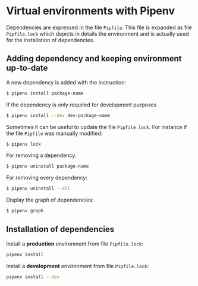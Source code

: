 # Virtual environments with Pipenv

Dependencies are expressed in the file `Pipfile`. This file is expanded as file `Pipfile.lock` which depicts in details the environment and is actually used for the installation of dependencies.

## Adding dependency and keeping environment up-to-date

A new dependency is added with the instruction:

```bash
$ pipenv install package-name
```

If the dependency is only required for development purposes

```bash
$ pipenv install --dev dev-package-name
```

Sometimes it can be useful to update the file `Pipfile.lock`. For instance if the file `Pipfile` was manually modified:

```bash
$ pipenv lock
```

For removing a dependency:

```bash
$ pipenv uninstall package-name
```

For removing every dependency:

```bash
$ pipenv uninstall --all
```

Display the graph of dependencies:

```bash
$ pipenv graph
```

## Installation of dependencies

Install a **production** environment from file `Pipfile.lock`:

```bash
pipenv install
```

Install a **development** environment from file `Pipfile.lock`:

```bash
pipenv install --dev
```
